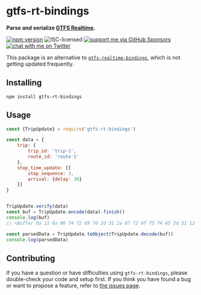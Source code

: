 # gtfs-rt-bindings

**Parse and serialize [GTFS Realtime](https://gtfs.org/documentation/realtime/reference/).**

[![npm version](https://img.shields.io/npm/v/gtfs-rt-bindings.svg)](https://www.npmjs.com/package/gtfs-rt-bindings)
![ISC-licensed](https://img.shields.io/github/license/derhuerst/gtfs-rt-bindings.svg)
[![support me via GitHub Sponsors](https://img.shields.io/badge/support%20me-donate-fa7664.svg)](https://github.com/sponsors/derhuerst)
[![chat with me on Twitter](https://img.shields.io/badge/chat%20with%20me-on%20Twitter-1da1f2.svg)](https://twitter.com/derhuerst)

This package is an alternative to [`gtfs-realtime-bindings`](https://github.com/google/gtfs-realtime-bindings), which is not getting updated frequently.


## Installing

```shell
npm install gtfs-rt-bindings
```


## Usage

```js
const {TripUpdate} = require('gtfs-rt-bindings')

const data = {
	trip: {
		trip_id: 'trip-1',
		route_id: 'route-1'
	},
	stop_time_update: [{
		stop_sequence: 3,
		arrival: {delay: 30}
	}]
}


TripUpdate.verify(data)
const buf = TripUpdate.encode(data).finish()
console.log(buf)
// <Buffer 0a 11 0a 06 74 72 69 70 2d 31 2a 07 72 6f 75 74 65 2d 31 12 06 08 03 12 02 08 1e>

const parsedData = TripUpdate.toObject(TripUpdate.decode(buf))
console.log(parsedData)
```


## Contributing

If you have a question or have difficulties using `gtfs-rt-bindings`, please double-check your code and setup first. If you think you have found a bug or want to propose a feature, refer to [the issues page](https://github.com/derhuerst/gtfs-rt-bindings/issues).
